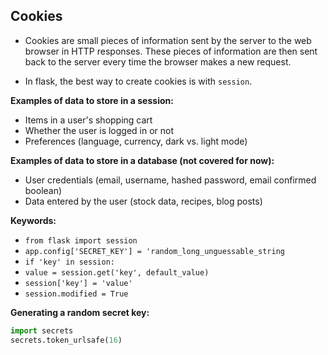 ## Cookies

* Cookies are small pieces of information sent by the server to the web browser in HTTP responses. These pieces of information are then sent back to the server every time the browser makes a new request.

* In flask, the best way to create cookies is with `session`.

**Examples of data to store in a session:**
* Items in a user's shopping cart
* Whether the user is logged in or not
* Preferences (language, currency, dark vs. light mode)

**Examples of data to store in a database (not covered for now):**
* User credentials (email, username, hashed password, email confirmed boolean)
* Data entered by the user (stock data, recipes, blog posts)

**Keywords:**
* `from flask import session`
* `app.config['SECRET_KEY'] = 'random_long_unguessable_string`
* `if 'key' in session:`
* `value = session.get('key', default_value)`
* `session['key'] = 'value'`
* `session.modified = True`

**Generating a random secret key:**

```python
import secrets
secrets.token_urlsafe(16)
```
